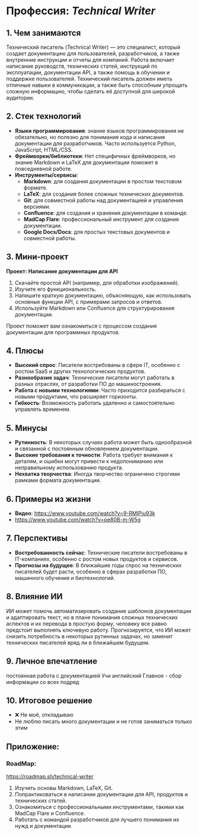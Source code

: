 # Профессия: *Technical Writer*

## 1. Чем занимаются
Технический писатель (Technical Writer) — это специалист, который создает документацию для пользователей, разработчиков, а также внутренние инструкции и отчеты для компаний. Работа включает написание руководств, технических статей, инструкций по эксплуатации, документации API, а также помощь в обучении и поддержке пользователей. Технический писатель должен иметь отличные навыки в коммуникации, а также быть способным упрощать сложную информацию, чтобы сделать её доступной для широкой аудитории.

## 2. Стек технологий
* **Языки программирования**: знание языков программирования не обязательно, но полезно для понимания кода и написания документации для разработчиков. Часто используется Python, JavaScript, HTML/CSS.
* **Фреймворки/библиотеки**: Нет специфичных фреймворков, но знание Markdown и LaTeX для документации поможет в повседневной работе.
* **Инструменты/сервисы**:
  - **Markdown**: для создания документации в простом текстовом формате.
  - **LaTeX**: для создания более сложных технических документов.
  - **Git**: для совместной работы над документацией и управления версиями.
  - **Confluence**: для создания и хранения документации в команде.
  - **MadCap Flare**: профессиональный инструмент для создания документации.
  - **Google Docs/Docs**: для простых текстовых документов и совместной работы.

## 3. Мини-проект
**Проект: Написание документации для API**
1. Скачайте простой API (например, для обработки изображений).
2. Изучите его функциональность.
3. Напишите краткую документацию, объясняющую, как использовать основные функции API, с примерами запросов и ответов.
4. Используйте Markdown или Confluence для структурирования документации.

Проект поможет вам ознакомиться с процессом создания документации для программных продуктов.

## 4. Плюсы
- **Высокий спрос**: Писатели востребованы в сфере IT, особенно с ростом SaaS и других технологических продуктов.
- **Разнообразие задач**: Технические писатели могут работать в разных отраслях, от разработки ПО до машиностроения.
- **Работа с новыми технологиями**: Часто приходится разбираться с новыми продуктами, что расширяет горизонты.
- **Гибкость**: Возможность работать удаленно и самостоятельно управлять временем.

## 5. Минусы
- **Рутинность**: В некоторых случаях работа может быть однообразной и связанной с постоянным обновлением документации.
- **Высокие требования к точности**: Работа требует внимания к деталям, и ошибки могут привести к недопониманию или неправильному использованию продукта.
- **Нехватка творчества**: Иногда творчество ограничено строгими рамками формата документации.

## 6. Примеры из жизни
* **Видео**: https://www.youtube.com/watch?v=9-RMlPiu93k
* https://www.youtube.com/watch?v=pe80B-m-W5g

## 7. Перспективы
- **Востребованность сейчас**: Технические писатели востребованы в IT-компаниях, особенно с ростом новых продуктов и сервисов.
- **Прогнозы на будущее**: В ближайшие годы спрос на технических писателей будет расти, особенно в сферах разработки ПО, машинного обучения и биотехнологий.

## 8. Влияние ИИ
ИИ может помочь автоматизировать создание шаблонов документации и адаптировать текст, но в плане понимания сложных технических аспектов и их перевода в простую форму, человеку все равно предстоит выполнять ключевую работу. Прогнозируется, что ИИ может снизить потребность в некоторых рутинных задачах, но заменит технических писателей вряд ли в ближайшем будущем.

## 9. Личное впечатление
постоянная работа с документацией
Учи английский
Главное - сбор информации со всех подряд

## 10. Итоговое решение
* ❌ Не моё, откладываю
* Не люблю писать много документации и не готов заниматься только этим

## Приложение:
### RoadMap:

https://roadmap.sh/technical-writer

1. Изучить основы Markdown, LaTeX, Git.
2. Попрактиковаться в написании документации для API, продуктов и технических статей.
3. Ознакомиться с профессиональными инструментами, такими как MadCap Flare и Confluence.
4. Работать с командой разработчиков для лучшего понимания их нужд и документации.

